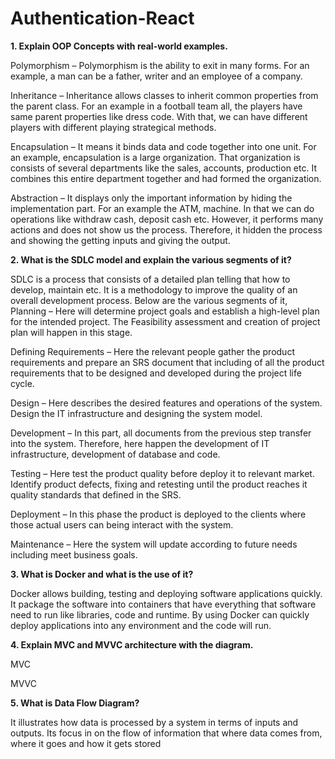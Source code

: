 # Authentication-React

**1. Explain OOP Concepts with real-world examples.**

  Polymorphism – Polymorphism is the ability to exit in many forms. For an example, a man can be a father, writer and an employee of a company.

  Inheritance – Inheritance allows classes to inherit common properties from the parent class. For an example in a football team all, the players have same parent properties like dress code. With that, we can have different players with different playing strategical methods.

  Encapsulation – It means it binds data and code together into one unit. For an example, encapsulation is a large organization. That organization is consists of several departments like the sales, accounts, production etc. It combines this entire department together and had formed the organization.

  Abstraction – It displays only the important information by hiding the implementation part. For an example the ATM, machine. In that we can do operations like withdraw cash, deposit cash etc. However, it performs many actions and does not show us the process. Therefore, it hidden the process and showing the getting inputs and giving the output. 


**2. What is the SDLC model and explain the various segments of it?**

  SDLC is a process that consists of a detailed plan telling that how to develop, maintain etc. It is a methodology to improve the quality of an overall development process. Below are the various segments of it, 
Planning – Here will determine project goals and establish a high-level plan for the intended project. The Feasibility assessment and creation of project plan will happen in this stage.

  Defining Requirements – Here the relevant people gather the product requirements and prepare an SRS document that including of all the product requirements that to be designed and developed during the project life cycle.

  Design – Here describes the desired features and operations of the system. Design the IT infrastructure and designing the system model.

  Development – In this part, all documents from the previous step transfer into the system. Therefore, here happen the development of IT infrastructure, development of database and code.

  Testing – Here test the product quality before deploy it to relevant market. Identify product defects, fixing and retesting until the product reaches it quality standards that defined in the SRS.

  Deployment – In this phase the product is deployed to the clients where those actual users can being interact with the system.

  Maintenance – Here the system will update according to future needs including meet business goals.


**3. What is Docker and what is the use of it?**

  Docker allows building, testing and deploying software applications quickly. It package the software into containers that have everything that software need to run like libraries, code and runtime. By using Docker can quickly deploy applications into any environment and the code will run.


**4. Explain MVC and MVVC architecture with the diagram.**

MVC


MVVC

**5. What is Data Flow Diagram?**

  It illustrates how data is processed by a system in terms of inputs and outputs. Its focus in on the flow of information that where data comes from, where it goes and how it gets stored
